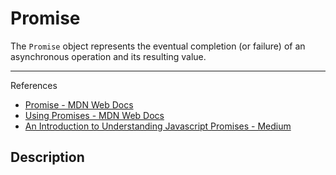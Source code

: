 # Promise

The `Promise` object represents the eventual completion (or failure) of an asynchronous operation and its resulting value.

---

References

- [Promise - MDN Web Docs](https://developer.mozilla.org/en-US/docs/Web/JavaScript/Reference/Global_Objects/Promise)
- [Using Promises - MDN Web Docs](https://developer.mozilla.org/en-US/docs/Web/JavaScript/Guide/Using_promises)
- [An Introduction to Understanding Javascript Promises - Medium](https://medium.com/@PangaraWorld/an-introduction-to-understanding-javascript-promises-37eff85b2b08)

## Description
